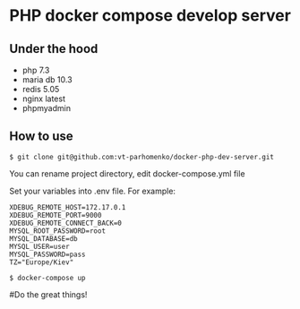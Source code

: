 # PHP docker compose develop server

## Under the hood

- php 7.3
- maria db 10.3
- redis 5.05
- nginx latest
- phpmyadmin

## How to use

`$ git clone git@github.com:vt-parhomenko/docker-php-dev-server.git`

You can rename project directory, edit docker-compose.yml file

Set your variables into .env file. For example:

```
XDEBUG_REMOTE_HOST=172.17.0.1
XDEBUG_REMOTE_PORT=9000
XDEBUG_REMOTE_CONNECT_BACK=0
MYSQL_ROOT_PASSWORD=root
MYSQL_DATABASE=db
MYSQL_USER=user
MYSQL_PASSWORD=pass
TZ="Europe/Kiev"
```

`$ docker-compose up`

#Do the great things!
